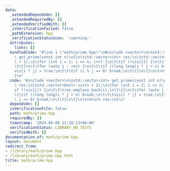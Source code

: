 ```yaml
---
data:
  _extendedDependsOn: []
  _extendedRequiredBy: []
  _extendedVerifiedWith: []
  _isVerificationFailed: false
  _pathExtension: hpp
  _verificationStatusIcon: ':warning:'
  attributes:
    links: []
  bundledCode: "#line 1 \"math/prime.hpp\"\n#include <vector>\n\nstd::vector<int>\
    \ get_prime(const int n)\n{\n\tstd::vector<int> res;\n\tstd::vector<bool> vis(n\
    \ + 1);\n\tfor (int i = 2; i <= n; i++) {\n\t\tif (!vis[i]) {\n\t\t\tres.emplace_back(i);\n\
    \t\t}\n\t\tfor (auto j : res) {\n\t\t\tif ((long long)i * j > n) break;\n\t\t\t\
    vis[i * j] = true;\n\t\t\tif (i % j == 0) break;\n\t\t}\n\t}\n\treturn res;\n\
    }\n"
  code: "#include <vector>\n\nstd::vector<int> get_prime(const int n)\n{\n\tstd::vector<int>\
    \ res;\n\tstd::vector<bool> vis(n + 1);\n\tfor (int i = 2; i <= n; i++) {\n\t\t\
    if (!vis[i]) {\n\t\t\tres.emplace_back(i);\n\t\t}\n\t\tfor (auto j : res) {\n\t\
    \t\tif ((long long)i * j > n) break;\n\t\t\tvis[i * j] = true;\n\t\t\tif (i %\
    \ j == 0) break;\n\t\t}\n\t}\n\treturn res;\n}\n"
  dependsOn: []
  isVerificationFile: false
  path: math/prime.hpp
  requiredBy: []
  timestamp: '2024-06-06 21:18:13+08:00'
  verificationStatus: LIBRARY_NO_TESTS
  verifiedWith: []
documentation_of: math/prime.hpp
layout: document
redirect_from:
- /library/math/prime.hpp
- /library/math/prime.hpp.html
title: math/prime.hpp
---
```

